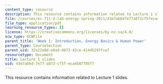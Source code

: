 ```yaml
---
content_type: resource
description: This resource contains information related to Lecture 1 slides.
file: /courses/ec-711-d-lab-energy-spring-2011/43e7ab6d7e77a873cf5feca4b87785f7_MITEC_711S11_lec01.pdf
file_type: application/pdf
learning_resource_types: []
license: https://creativecommons.org/licenses/by-nc-sa/4.0/
ocw_type: OCWFile
parent_title: 'Week 1: Introduction, Energy Basics & Human Power'
parent_type: CourseSection
parent_uid: 32a22e0d-e0ad-d673-42ce-41445297fce7
resourcetype: Document
title: Lecture 1 slides
uid: 43e7ab6d-7e77-a873-cf5f-eca4b87785f7
---
```

This resource contains information related to Lecture 1 slides.